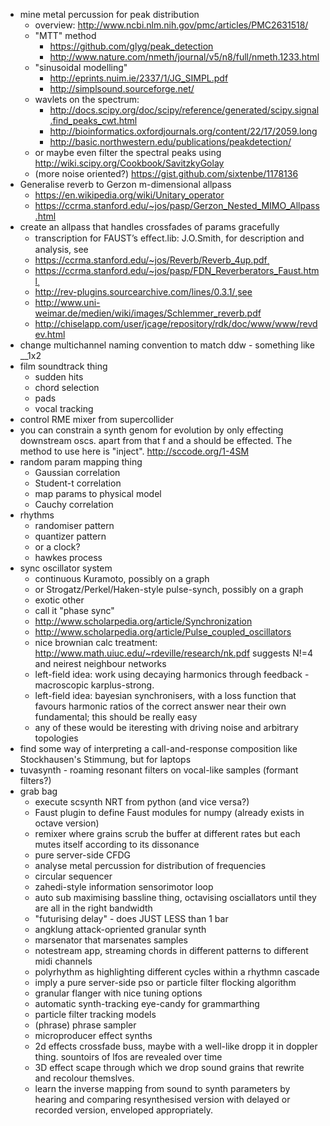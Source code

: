 * mine metal percussion for peak distribution
  * overview: http://www.ncbi.nlm.nih.gov/pmc/articles/PMC2631518/
  * "MTT" method
    * https://github.com/glyg/peak_detection
    * http://www.nature.com/nmeth/journal/v5/n8/full/nmeth.1233.html
  * "sinusoidal modelling"
    * http://eprints.nuim.ie/2337/1/JG_SIMPL.pdf
    * http://simplsound.sourceforge.net/
  * wavlets on the spectrum:
    * http://docs.scipy.org/doc/scipy/reference/generated/scipy.signal.find_peaks_cwt.html
    * http://bioinformatics.oxfordjournals.org/content/22/17/2059.long
    * http://basic.northwestern.edu/publications/peakdetection/
  * or maybe even filter the spectral peaks using http://wiki.scipy.org/Cookbook/SavitzkyGolay
  * (more noise oriented?) https://gist.github.com/sixtenbe/1178136
* Generalise reverb to Gerzon m-dimensional allpass 
  * https://en.wikipedia.org/wiki/Unitary_operator
  * https://ccrma.stanford.edu/~jos/pasp/Gerzon_Nested_MIMO_Allpass.html
* create an allpass that handles crossfades of params gracefully
  * transcription for FAUST’s eﬀect.lib: J.O.Smith, for description and analysis, see
  * https://ccrma.stanford.edu/~jos/Reverb/Reverb_4up.pdf¸
  * https://ccrma.stanford.edu/~jos/pasp/FDN_Reverberators_Faust.html¸
  * http://rev-plugins.sourcearchive.com/lines/0.3.1/¸see
  * http://www.uni-weimar.de/medien/wiki/images/Schlemmer_reverb.pdf
  * http://chiselapp.com/user/jcage/repository/rdk/doc/www/www/revdev.html
* change multichannel naming convention to match ddw - something like __1x2
* film soundtrack thing
  * sudden hits
  * chord selection
  * pads
  * vocal tracking
* control RME mixer from supercollider
* you can constrain a synth genom for evolution by only effecting downstream oscs. apart from that f and a should be effected. The method to use here is "inject".  http://sccode.org/1-4SM
* random param mapping thing
  * Gaussian correlation
  * Student-t correlation
  * map params to physical model
  * Cauchy correlation
* rhythms
  * randomiser pattern
  * quantizer pattern
  * or a clock?
  * hawkes process
* sync oscillator system
  * continuous Kuramoto, possibly on a graph
  * or Strogatz/Perkel/Haken-style pulse-synch, possibly on a graph
  * exotic other
  * call it "phase sync"
  * http://www.scholarpedia.org/article/Synchronization
  * http://www.scholarpedia.org/article/Pulse_coupled_oscillators
  * nice brownian calc treatment: http://www.math.uiuc.edu/~rdeville/research/nk.pdf suggests N!=4 and neirest neighbour networks
  * left-field idea: work using decaying harmonics through feedback - macroscopic karplus-strong.
  * left-field idea: bayesian synchronisers, with a loss function that favours harmonic ratios of the correct answer near their own fundamental; this should be really easy
  * any of these would be iteresting with driving noise and arbitrary topologies
* find some way of interpreting a call-and-response composition like Stockhausen's Stimmung, but for laptops
* tuvasynth - roaming resonant filters on vocal-like samples (formant filters?)
* grab bag
  * execute scsynth NRT from python (and vice versa?)
  * Faust plugin to define Faust modules for numpy (already exists in octave version)
  * remixer where grains scrub the buffer at different rates but each mutes itself according to its dissonance
  * pure server-side CFDG
  * analyse metal percussion for distribution of frequencies
  * circular sequencer
  * zahedi-style information sensorimotor loop
  * auto sub maximising bassline thing, octavising osciallators until they are all in the right bandwidth
  * "futurising delay" - does JUST LESS than 1 bar
  * angklung attack-opriented granular synth
  * marsenator that marsenates samples
  * notestream app, streaming chords in different patterns to different midi channels
  * polyrhythm as highlighting different cycles within a rhythmn cascade
  * imply a pure server-side pso or particle filter flocking algorithm
  * granular flanger with nice tuning options
  * automatic synth-tracking eye-candy for grammarthing
  * particle filter tracking models
  * (phrase) phrase sampler
  * microproducer effect synths
  * 2d effects crossfade buss, maybe with a well-like dropp it in doppler thing. sountoirs of lfos are revealed over time
  * 3D effect scape through which we drop sound grains that rewrite and recolour themslves.
  * learn the inverse mapping from sound to synth parameters by hearing and comparing resynthesised version with delayed or recorded version, enveloped appropriately.
